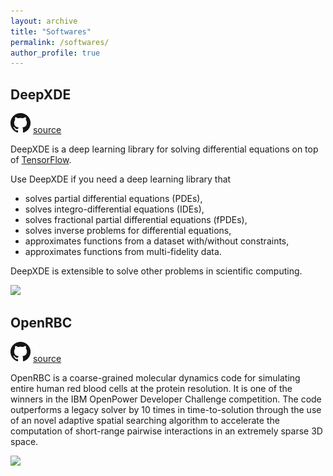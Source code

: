 ```yaml
---
layout: archive
title: "Softwares"
permalink: /softwares/
author_profile: true
---
```


## DeepXDE

![](../images/GitHub.png) [source](https://github.com/lululxvi/deepxde)

DeepXDE is a deep learning library for solving differential equations on top of [TensorFlow](https://www.tensorflow.org/).

Use DeepXDE if you need a deep learning library that

- solves partial differential equations (PDEs),
- solves integro-differential equations (IDEs),
- solves fractional partial differential equations (fPDEs),
- solves inverse problems for differential equations,
- approximates functions from a dataset with/without constraints,
- approximates functions from multi-fidelity data.

DeepXDE is extensible to solve other problems in scientific computing.

![](../images/deepxde.png)

## OpenRBC

![](../images/GitHub.png) [source](https://github.com/yhtang/OpenRBC)

OpenRBC is a coarse-grained molecular dynamics code for simulating entire human red blood cells at the protein resolution. It is one of the winners in the IBM OpenPower Developer Challenge competition. The code outperforms a legacy solver by 10 times in time-to-solution through the use of an novel adaptive spatial searching algorithm to accelerate the computation of short-range pairwise interactions in an extremely sparse 3D space.

![](../images/openrbc.jpg)
